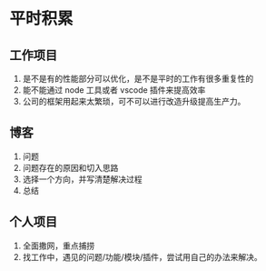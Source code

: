 # 平时积累

## 工作项目

1. 是不是有的性能部分可以优化，是不是平时的工作有很多重复性的
2. 能不能通过 node 工具或者 vscode 插件来提高效率
3. 公司的框架用起来太繁琐，可不可以进行改造升级提高生产力。

## 博客

1. 问题
2. 问题存在的原因和切入思路
3. 选择一个方向，并写清楚解决过程
4. 总结

## 个人项目

1. 全面撒网，重点捕捞
2. 找工作中，遇见的问题/功能/模块/插件，尝试用自己的办法来解决。
